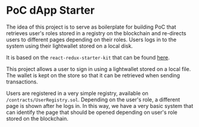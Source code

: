 # PoC dApp Starter

The idea of this project is to serve as boilerplate for building PoC that
retrieves user's roles stored in a registry on the blockchain and re-directs 
users to different pages depending on their roles. Users logs in to the system
using their lightwallet stored on a local disk.

It is based on the `react-redux-starter-kit` that can be found 
[here](https://github.com/davezuko/react-redux-starter-kit).

This project allows a user to sign in using a lightwallet stored on a local
file. The wallet is kept on the store so that it can be retrieved when sending
transactions.

Users are registered in a very simple registry, available on 
`/contracts/UserRegistry.sol`. Depending on the user's role, a different page
is shown after he logs in. In this way, we have a very basic system that can
identify the page that should be opened depending on user's role stored on
the blockchain.
